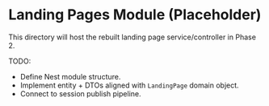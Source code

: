 # Landing Pages Module (Placeholder)

This directory will host the rebuilt landing page service/controller in Phase 2.

TODO:
- Define Nest module structure.
- Implement entity + DTOs aligned with `LandingPage` domain object.
- Connect to session publish pipeline.
